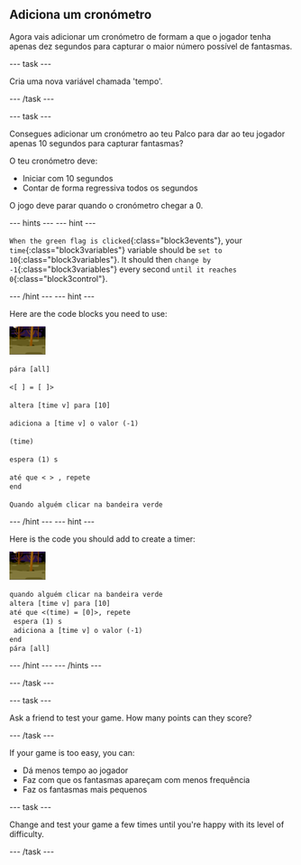 ## Adiciona um cronómetro

Agora vais adicionar um cronómetro de formam a que o jogador tenha apenas dez segundos para capturar o maior número possível de fantasmas.

\--- task \---

Cria uma nova variável chamada 'tempo'.

\--- /task \---

\--- task \---

Consegues adicionar um cronómetro ao teu Palco para dar ao teu jogador apenas 10 segundos para capturar fantasmas?

O teu cronómetro deve:

+ Iniciar com 10 segundos
+ Contar de forma regressiva todos os segundos

O jogo deve parar quando o cronómetro chegar a 0.

\--- hints \--- \--- hint \---

`When the green flag is clicked`{:class="block3events"}, your `time`{:class="block3variables"} variable should be `set to 10`{:class="block3variables"}. It should then `change by -1`{:class="block3variables"} every second `until it reaches 0`{:class="block3control"}.

\--- /hint \--- \--- hint \---

Here are the code blocks you need to use:

![ghost-sprite](images/ghost-backdrop.png)

```blocks3
pára [all]

<[ ] = [ ]>

altera [time v] para [10]

adiciona a [time v] o valor (-1)

(time)

espera (1) s

até que < > , repete
end

Quando alguém clicar na bandeira verde

```

\--- /hint \--- \--- hint \---

Here is the code you should add to create a timer:

![backdrop icon](images/ghost-backdrop.png)

```blocks3
quando alguém clicar na bandeira verde
altera [time v] para [10]
até que <(time) = [0]>, repete 
 espera (1) s
 adiciona a [time v] o valor (-1)
end
pára [all]
```

\--- /hint \--- \--- /hints \---

\--- /task \---

\--- task \---

Ask a friend to test your game. How many points can they score?

\--- /task \---

If your game is too easy, you can:

+ Dá menos tempo ao jogador
+ Faz com que os fantasmas apareçam com menos frequência
+ Faz os fantasmas mais pequenos

\--- task \---

Change and test your game a few times until you're happy with its level of difficulty.

\--- /task \---